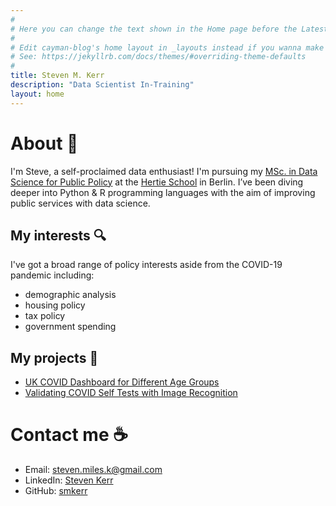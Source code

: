 ```yaml
---
#
# Here you can change the text shown in the Home page before the Latest Posts section.
#
# Edit cayman-blog's home layout in _layouts instead if you wanna make some changes
# See: https://jekyllrb.com/docs/themes/#overriding-theme-defaults
#
title: Steven M. Kerr
description: "Data Scientist In-Training"
layout: home
---
```


# About :wave:
I'm Steve, a self-proclaimed data enthusiast! I'm pursuing my [MSc. in Data Science for Public Policy](https://www.hertie-school.org/en/mds) at the [Hertie School](https://www.hertie-school.org/en/) in Berlin. I’ve been diving deeper into Python & R programming languages with the aim of improving public services with data science.

## My interests :mag:
I've got a broad range of policy interests aside from the COVID-19 pandemic including:
* demographic analysis
* housing policy
* tax policy
* government spending

## My projects :construction_worker:
* <a href="/projects.html#uk-covid-dashboard">UK COVID Dashboard for Different Age Groups</a>
* <a href="/projects.html#validating-covid-self-tests">Validating COVID Self Tests with Image Recognition</a>

# Contact me :coffee:
* Email: [steven.miles.k@gmail.com](mailto:steven.miles.k@gmail.com)
* LinkedIn: [Steven Kerr](https://www.linkedin.com/in/stevenmileskerr/)
* GitHub: [smkerr](https://github.com/smkerr)
